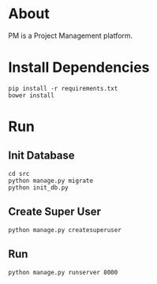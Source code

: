 # About

PM is a Project Management platform.

# Install Dependencies

    pip install -r requirements.txt
    bower install

# Run

## Init Database

    cd src
    python manage.py migrate
    python init_db.py

## Create Super User

    python manage.py createsuperuser

## Run

    python manage.py runserver 8000